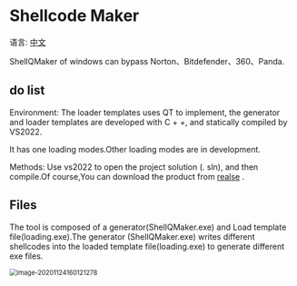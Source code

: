 # Shellcode Maker
语言: [中文](readme_cn.md)

ShellQMaker of windows can bypass Norton、Bitdefender、360、Panda.


## do list

Environment: The loader templates uses QT to implement, the generator and loader templates are developed with C + +, and statically compiled by VS2022.

 It has one loading modes.Other loading modes are in development.
 
 Methods: Use vs2022 to open the project solution (. sln), and then compile.Of course,You can download the product from [realse]() .
 
## Files

  The tool is composed of a generator(ShellQMaker.exe) and Load template file(loading.exe).The generator (ShellQMaker.exe) writes different shellcodes into the loaded template file(loading.exe) to generate different exe files.

<img src="Readme.assets/image-20201124160121278.png" alt="image-20201124160121278" style="zoom:80%;" />
